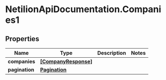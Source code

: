 # NetilionApiDocumentation.Companies1

## Properties
Name | Type | Description | Notes
------------ | ------------- | ------------- | -------------
**companies** | [**[CompanyResponse]**](CompanyResponse.md) |  | 
**pagination** | [**Pagination**](Pagination.md) |  | 


